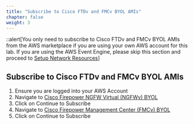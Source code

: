 ```yaml
---
title: "Subscribe to Cisco FTDv and FMCv BYOL AMIs"
chapter: false
weight: 3
---
```

::alert[You only need to subscribe to Cisco FTDv and FMCv BYOL AMIs from the AWS marketplace if you are using your own AWS account for this lab. If you are using the AWS Event Engine, please skip this section and proceed to [Setup Network Resources](../..30_setup_network_resources)]

## Subscribe to Cisco FTDv and FMCv BYOL AMIs
1. Ensure you are logged into your AWS Account
2. Navigate to [Cisco Firepower NGFW Virtual (NGFWv) BYOL](https://aws.amazon.com/marketplace/pp/prodview-p2336sqyya34e?sr=0-1&ref_=beagle&applicationId=AWSMPContessa)
3. Click on Continue to Subscribe
4. Navigate to [Cisco Firepower Management Center (FMCv) BYOL](https://aws.amazon.com/marketplace/pp/prodview-nokd5afymp54q?sr=0-3&ref_=beagle&applicationId=AWSMPContessa)
5. Click on Continue to Subscribe